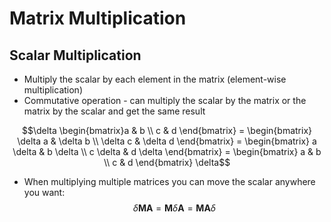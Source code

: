 # Matrix Multiplication

## Scalar Multiplication

- Multiply the scalar by each element in the matrix (element-wise multiplication)
- Commutative operation - can multiply the scalar by the matrix or the matrix by the scalar and get the same result

$$\delta \begin{bmatrix}a & b \\ c & d \end{bmatrix} = \begin{bmatrix} \delta a & \delta b \\ \delta c & \delta d \end{bmatrix} = \begin{bmatrix} a \delta & b \delta \\ c \delta & d \delta \end{bmatrix} = \begin{bmatrix} a & b \\ c & d \end{bmatrix} \delta$$

- When multiplying multiple matrices you can move the scalar anywhere you want:
$$\delta \textbf{M} \textbf{A} = \textbf{M} \delta \textbf{A} = \textbf{M} \textbf{A} \delta$$

